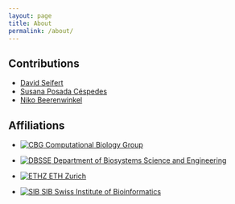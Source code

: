 ```yaml
---
layout: page
title: About
permalink: /about/
---
```



## Contributions

- [David Seifert](https://orcid.org/0000-0003-4739-5110)
- [Susana Posada Céspedes](https://orcid.org/0000-0002-7459-8186)
- [Niko Beerenwinkel](https://orcid.org/0000-0002-0573-6119)

## Affiliations

- [![CBG](../img/cbg.png) Computational Biology Group](https://www.bsse.ethz.ch/cbg)

- [![DBSSE](../img/d_bsse.svg) Department of Biosystems Science and Engineering](https://www.bsse.ethz.ch/)

- [![ETHZ](../img/ethz.png) ETH Zurich](https://www.ethz.ch/)

- [![SIB](../img/sib.jpg) SIB Swiss Institute of Bioinformatics](https://www.sib.swiss/)

